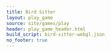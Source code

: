 ```yaml
---
title: Bird Sitter
layout: play_game
source: site/games/play
header: play_game_header.html
build_script: bird-sitter-webgl.json
no_footer: true
---
```

